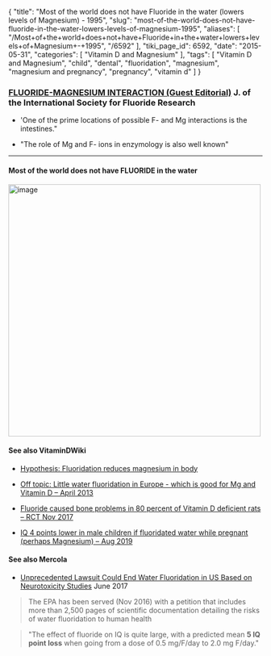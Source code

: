 {
    "title": "Most of the world does not have Fluoride in the water (lowers levels of Magnesium) - 1995",
    "slug": "most-of-the-world-does-not-have-fluoride-in-the-water-lowers-levels-of-magnesium-1995",
    "aliases": [
        "/Most+of+the+world+does+not+have+Fluoride+in+the+water+lowers+levels+of+Magnesium+-+1995",
        "/6592"
    ],
    "tiki_page_id": 6592,
    "date": "2015-05-31",
    "categories": [
        "Vitamin D and Magnesium"
    ],
    "tags": [
        "Vitamin D and Magnesium",
        "child",
        "dental",
        "fluoridation",
        "magnesium",
        "magnesium and pregnancy",
        "pregnancy",
        "vitamin d"
    ]
}


### [FLUORIDE-MAGNESIUM INTERACTION (Guest Editorial)](http://www.mgwater.com/fl2.shtml) J. of the International Society for Fluoride Research

* 'One of the prime locations of possible F- and Mg interactions is the intestines."

* "The role of Mg and F- ions in enzymology is also well known"

---

#### Most of the world does not have FLUORIDE in the water

<img src="https://d1bk1kqxc0sym.cloudfront.net/attachments/jpeg/fl-map.jpg" alt="image" width="500">

#### See also VitaminDWiki

* [Hypothesis: Fluoridation reduces magnesium in body](/posts/hypothesis-fluoridation-reduces-magnesium-in-body)

* [Off topic: Little water fluoridation in Europe - which is good for Mg and Vitamin D – April 2013](/posts/off-topic-little-water-fluoridation-in-europe-which-is-good-for-mg-and-vitamin-d)

* [Fluoride caused bone problems in 80 percent of Vitamin D deficient rats – RCT Nov 2017](/posts/fluoride-caused-bone-problems-in-80-percent-of-vitamin-d-deficient-rats-rct)

* [IQ 4 points lower in male children if fluoridated water while pregnant (perhaps Magnesium) – Aug 2019](/posts/iq-4-points-lower-in-male-children-if-fluoridated-water-while-pregnant-perhaps-magnesium)

#### See also Mercola

* [Unprecedented Lawsuit Could End Water Fluoridation in US Based on Neurotoxicity Studies](http://articles.mercola.com/sites/articles/archive/2017/06/13/ban-artificial-water-fluoridation.aspx?utm_source=dnl&utm_medium=email&utm_content=ms1&utm_campaign=20170625Z1_UCM&et_cid=DM148777&et_rid=2056873267) June 2017

> The EPA has been served (Nov 2016) with a petition that includes more than 2,500 pages of scientific documentation detailing the risks of water fluoridation to human health

> "The effect of fluoride on IQ is quite large, with a predicted mean  **5 IQ point loss**  when going from a dose of 0.5 mg/F/day to 2.0 mg F/day."